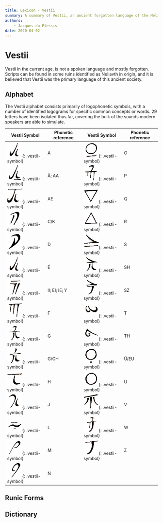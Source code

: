 ```yaml
---
title: Lexicon - Vestii
summary: A summary of Vestii, an ancient forgotten language of the Neliavth races.
authors:
    - Jacques du Plessis
date: 2020-04-02
---
```

# Vestii
Vestii in the current age, is not a spoken language and mostly forgotten.  Scripts can be found in some ruins identified as Neliavth in origin, and it is believed that Vestii was the primary language of this ancient society.

## Alphabet
The Vestii alphabet consists primarily of logophonetic symbols, with a number of identified logograms for specific common concepts or words. 29 letters have been isolated thus far, covering the bulk of the sounds modern speakers are able to simulate.

|Vestii Symbol|Phonetic reference|Vestii Symbol|Phonetic reference|
|-|-|-|-|
|![vestii_A](/assets/images/vestii/A.png "Vestii A"){: .vestii-symbol}|A|![vestii_O](/assets/images/vestii/O.png "Vestii O"){: .vestii-symbol}|O|
|![vestii_AA](/assets/images/vestii/_AA.png "Vestii AA"){: .vestii-symbol}|Ä; AA|![vestii_P](/assets/images/vestii/P.png "Vestii P"){: .vestii-symbol}|P|
|![vestii_AE](/assets/images/vestii/AE.png "Vestii AE"){: .vestii-symbol}|AE|![vestii_Q](/assets/images/vestii/Q.png "Vestii Q"){: .vestii-symbol}|Q|
|![vestii_C_K](/assets/images/vestii/C_K.png "Vestii C/K"){: .vestii-symbol}|C/K|![vestii_R](/assets/images/vestii/R.png "Vestii R"){: .vestii-symbol}|R|
|![vestii_D](/assets/images/vestii/D.png "Vestii D"){: .vestii-symbol}|D|![vestii_S](/assets/images/vestii/S.png "Vestii S"){: .vestii-symbol}|S|
|![vestii_E-](/assets/images/vestii/A.png "Vestii É"){: .vestii-symbol}|É|![vestii_SH](/assets/images/vestii/SH.png "Vestii SH"){: .vestii-symbol}|SH|
|![vestii_EI](/assets/images/vestii/EI_IE_Y_II.png "Vestii A"){: .vestii-symbol}|II; EI; IE; Y|![vestii_SZ](/assets/images/vestii/SZ.png "Vestii SZ"){: .vestii-symbol}|SZ|
|![vestii_F](/assets/images/vestii/F.png "Vestii F"){: .vestii-symbol}|F|![vestii_T](/assets/images/vestii/T.png "Vestii T"){: .vestii-symbol}|T|
|![vestii_G](/assets/images/vestii/G_(guh).png "Vestii A"){: .vestii-symbol}|G|![vestii_TH](/assets/images/vestii/TH.png "Vestii TH"){: .vestii-symbol}|TH|
|![vestii_G_CH](/assets/images/vestii/G_CH.png "Vestii A"){: .vestii-symbol}|G/CH|![vestii_U_EU](/assets/images/vestii/U_EU.png "Vestii Ü"){: .vestii-symbol}|Ü/EU|
|![vestii_H](/assets/images/vestii/H.png "Vestii H"){: .vestii-symbol}|H|![vestii_U](/assets/images/vestii/U.png "Vestii U"){: .vestii-symbol}|U|
|![vestii_J](/assets/images/vestii/J.png "Vestii J"){: .vestii-symbol}|J|![vestii_V](/assets/images/vestii/V.png "Vestii V"){: .vestii-symbol}|V|
|![vestii_L](/assets/images/vestii/L.png "Vestii L"){: .vestii-symbol}|L|![vestii_W](/assets/images/vestii/W.png "Vestii W"){: .vestii-symbol}|W|
|![vestii_M](/assets/images/vestii/M.png "Vestii M"){: .vestii-symbol}|M|![vestii_Z](/assets/images/vestii/Z.png "Vestii Z"){: .vestii-symbol}|Z|
|![vestii_N](/assets/images/vestii/N.png "Vestii N"){: .vestii-symbol}|N|||

## Runic Forms

## Dictionary
